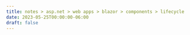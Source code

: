 ```yaml
---
title: notes > asp.net > web apps > blazor > components > lifecycle
date: 2023-05-25T00:00:00-06:00
draft: false
---
```


